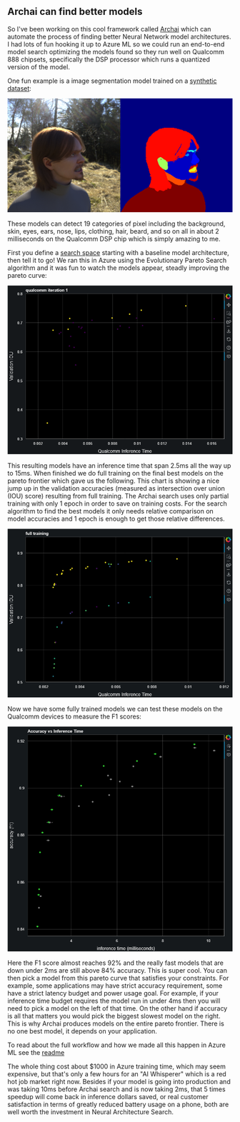 ## Archai can find better models

So I've been working on this cool framework called [Archai](https://microsoft.github.io/archai/)
which can automate the process of finding better Neural Network model architectures.  I had lots of
fun hooking it up to Azure ML so we could run an end-to-end model search optimizing the models found
so they run well on Qualcomm 888 chipsets, specifically the DSP processor which runs a quantized
version of the model.

One fun example is a image segmentation model trained on a
[synthetic dataset](https://github.com/microsoft/FaceSynthetics):

![faces](face_synthetics.png)

These models can detect 19 categories of pixel including the background, skin, eyes, ears, nose,
lips, clothing, hair, beard, and so on all in about 2 milliseconds on the Qualcomm DSP chip which is
simply amazing to me.

First you define a [search
space](https://github.com/microsoft/archai/tree/main/tasks/face_segmentation) starting with a
baseline model architecture, then tell it to go!  We ran this in Azure using the Evolutionary Pareto
Search algorithm and it was fun to watch the models appear, steadly improving the pareto curve:

![pareto evolution](animation.gif)

This resulting models have an inference time that span 2.5ms all the way up to 15ms.  When finished we do
full training on the final best models on the pareto frontier which gave us the following.
This chart is showing a nice jump up in the validation accuracies (measured as intersection over union (IOU) score)
resulting from full training.  The Archai search uses only partial training with only 1 epoch
in order to save on training costs.  For the search algorithm to find the best models it only needs
relative comparison on model accuracies and 1 epoch is enough to get those relative differences.

![f1](full_training.png)

Now we have some fully trained models we can test these
models on the Qualcomm devices to measure the F1 scores:

![final](final_results.png)

Here the F1 score almost reaches 92% and the really fast models that are down under 2ms are still
above 84% accuracy. This is super cool. You can then pick a model from this pareto curve that
satisfies your constraints.  For example, some applications may have strict accuracy requirement,
some have a strict latency budget and power usage goal. For example, if your inference time budget
requires the model run in under 4ms then you will need to pick a model on the left of that time.
On the other hand if accuracy is all that matters you would pick the biggest slowest model on the right.
This is why Archai produces models on the entire pareto frontier. There is no one best model, it
depends on your application.

To read about the full workflow and how we made all this happen in Azure ML
see the [readme](https://github.com/microsoft/archai/blob/main/tasks/face_segmentation/aml/readme.md)

The whole thing cost about $1000 in Azure training time, which may seem expensive, but that's only a
few hours for an "AI Whisperer" which is a red hot job market right now.  Besides if your model is
going into production and was taking 10ms before Archai search and is now taking 2ms, that 5 times
speedup will come back in inference dollars saved, or real customer satisfaction in terms of greatly
reduced battery usage on a phone, both are well worth the investment in Neural Architecture Search.